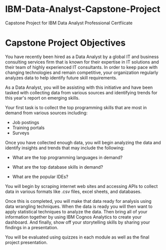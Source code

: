 # IBM-Data-Analyst-Capstone-Project
Capstone Project for IBM Data Analyst Professional Certfiicate

# Capstone Project Objectives

You have recently been hired as a Data Analyst by a global IT and business consulting services firm that is known for their expertise in IT solutions and their team of highly experienced IT consultants.  In order to keep pace with changing technologies and remain competitive, your organization regularly analyzes data to help identify future skill requirements. 

As a Data Analyst, you will be assisting with this initiative and have been tasked with collecting data from various sources and identifying trends for this year's report on emerging skills. 

Your first task is to collect the top programming skills that are most in demand from various sources including:

+ Job postings
+ Training portals
+ Surveys

Once you have collected enough data, you will begin analyzing the data and identify insights and trends that may include the following:

+ What are the top programming languages in demand?

+ What are the top database skills in demand?

+ What are the popular IDEs?

You will begin by scraping internet web sites and accessing APIs to collect data in various formats like .csv files, excel sheets, and databases.   

Once this is completed, you will make that data ready for analysis using data wrangling techniques. 
When the data is ready you will then want to apply statistical techniques to analyze the data.  Then bring all of your information together by using  IBM Cognos Analytics to create your dashboard. And finally, show off your storytelling skills by sharing your findings in a presentation.

You will be evaluated using quizzes in each module as well as the final project presentation.
